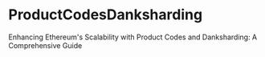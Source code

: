 # ProductCodesDanksharding
Enhancing Ethereum's Scalability with Product Codes and Danksharding: A Comprehensive Guide
